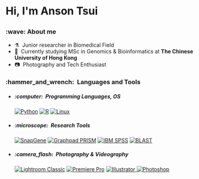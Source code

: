 <h1> Hi, I'm Anson Tsui
<p align="left">
</p></12>

<h3>:wave: About me </h3>

- :alembic:&nbsp; Junior researcher in Biomedical Field
- :dna:&nbsp; Currently studying MSc in Genomics & Bioinformatics at **The Chinese University of Hong Kong**
- :camera:&nbsp; Photography and Tech Enthusiast

<h3> :hammer_and_wrench: &nbsp;Languages and Tools</h3>

- <h5>:computer: &nbsp;Programming Languages, OS</h5>
  <a href="https://www.python.org/"><img alt="Python" src="https://img.shields.io/badge/-Python-333333?   style=flat&logo=python"></a>
  <a href="https://www.r-project.org"><img alt="R" src="https://img.shields.io/badge/-R-333333?style=flat&logo=R&logoColor=276DC3"></a>
  <a href="https://www.linux.org/"><img alt="Linux" src ="https://img.shields.io/badge/-Linux-333333?style=flat&logo=linux&logoColor=276DC3"?></a>


- <h5>:microscope: &nbsp;Research Tools</h5>
  <a href="https://www.snapgene.com/"><img alt="SnapGene" src ="https://img.shields.io/badge/-SnapGene-333333?style=flat"?></a>
  <a href="https://www.graphpad.com/scientific-software/prism/"><img alt="Graphpad PRISM" src ="https://img.shields.io/badge/-Graphpad%20PRISM-333333?style=flat"?></a>
  <a href="https://www.ibm.com/hk-en/products/spss-statistics/"><img alt="IBM SPSS" src ="https://img.shields.io/badge/-IBM SPSS-333333?style=flat"?></a>
  <a href="https://blast.ncbi.nlm.nih.gov/Blast.cgi/"><img alt="BLAST" src ="https://img.shields.io/badge/-BLAST-333333?style=flat"?></a>
  
  
- <h5>:camera_flash: &nbsp;Photography & Videography</h5>
  <a href="https://www.adobe.com/hk_en/products/photoshop-lightroom-classic.html"><img alt="Lightroom Classic" src="https://img.shields.io/badge/-Lightroom-333333?style=flat&logo=adobe-lightroom-classic"></a>
  <a href="https://www.adobe.com/hk_en/products/premiere.html"><img alt="Premiere Pro" src="https://img.shields.io/badge/-Premiere_Pro-333333?style=flat&logo=adobe-premiere-pro"></a>
  <a href="https://www.adobe.com/hk_en/products/illustrator.html"><img alt="Illustrator" src="https://img.shields.io/badge/-Illustrator-333333?style=flat&logo=adobe-illustrator">
  <a href="https://www.adobe.com/hk_en/products/photoshop.html"><img alt="Photoshop" src="https://img.shields.io/badge/-Photoshop-333333?style=flat&logo=adobe-photoshop"></a>

